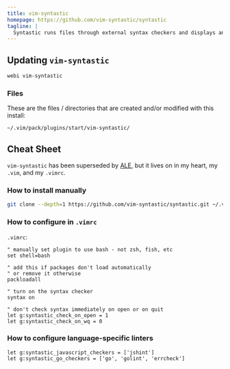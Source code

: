 ```yaml
---
title: vim-syntastic
homepage: https://github.com/vim-syntastic/syntastic
tagline: |
  Syntastic runs files through external syntax checkers and displays any resulting errors to the user.
---
```


## Updating `vim-syntastic`

```sh
webi vim-syntastic
```

### Files

These are the files / directories that are created and/or modified with this
install:

```text
~/.vim/pack/plugins/start/vim-syntastic/
```

## Cheat Sheet

`vim-syntastic` has been superseded by
[ALE](https://github.com/dense-analysis/ale), but it lives on in my heart, my
`.vim`, and my `.vimrc`.

### How to install manually

```sh
git clone --depth=1 https://github.com/vim-syntastic/syntastic.git ~/.vim/pack/plugins/start/vim-syntastic
```

### How to configure in `.vimrc`

`.vimrc`:

```text
" manually set plugin to use bash - not zsh, fish, etc
set shell=bash

" add this if packages don't load automatically
" or remove it otherwise
packloadall

" turn on the syntax checker
syntax on

" don't check syntax immediately on open or on quit
let g:syntastic_check_on_open = 1
let g:syntastic_check_on_wq = 0
```

### How to configure language-specific linters

```text
let g:syntastic_javascript_checkers = ['jshint']
let g:syntastic_go_checkers = ['go', 'golint', 'errcheck']
```
